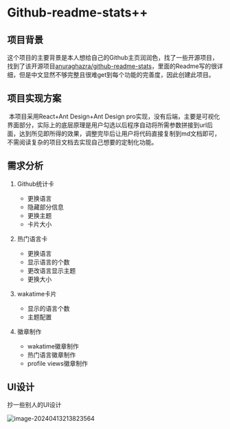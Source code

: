 # Github-readme-stats++

## 项目背景

​		这个项目的主要背景是本人想给自己的Github主页润润色，找了一些开源项目，找到了该开源项目[anuraghazra/github-readme-stats](https://github.com/anuraghazra/github-readme-stats)，里面的Readme写的很详细，但是中文显然不够完整且很难get到每个功能的完善度，因此创建此项目。

## 项目实现方案

​		本项目采用React+Ant Design+Ant Design pro实现，没有后端，主要是可视化界面部分，实际上的底层原理是用户勾选以后程序自动将所需参数拼接到url后面，达到所见即所得的效果，调整完毕后让用户将代码直接复制到md文档即可，不需阅读复杂的项目文档去实现自己想要的定制化功能。

## 需求分析

1. Github统计卡

   - 更换语言
   - 隐藏部分信息
   - 更换主题
   - 卡片大小

2. 热门语言卡

   - 更换语言
   - 显示语言的个数
   - 更改语言显示主题
   - 更换大小

3. wakatime卡片

   - 显示的语言个数
   - 主题配置

4. 徽章制作

   - wakatime徽章制作
   - 热门语言徽章制作
   - profile views徽章制作

   

## UI设计

抄一些别人的UI设计

![image-20240413213823564](https://my-picture-bed1-1321100201.cos.ap-beijing.myqcloud.com/mypictures/image-20240413213823564.png)

   
